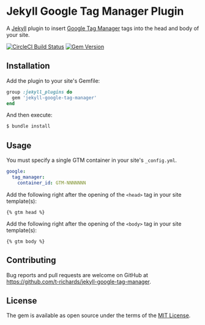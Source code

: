 # Jekyll Google Tag Manager Plugin

A [Jekyll][jekyll] plugin to insert [Google Tag Manager][gtm] tags into the head and body of your site.

[![CircleCI Build Status](https://img.shields.io/circleci/project/github/t-richards/jekyll-google-tag-manager/master.svg?style=flat-square)](https://circleci.com/gh/t-richards/jekyll-google-tag-manager)
[![Gem Version](https://img.shields.io/gem/v/jekyll-google-tag-manager.svg?style=flat-square)](https://rubygems.org/gems/jekyll-google-tag-manager)

## Installation

Add the plugin to your site's Gemfile:

```ruby
group :jekyll_plugins do
  gem 'jekyll-google-tag-manager'
end
```

And then execute:

```bash
$ bundle install
```

## Usage

You must specify a single GTM container in your site's `_config.yml`.

```yaml
google:
  tag_manager:
    container_id: GTM-NNNNNNN
```

Add the following right after the opening of the `<head>` tag in your site template(s):

```liquid
{% gtm head %}
```

Add the following right after the opening of the `<body>` tag in your site template(s):

```liquid
{% gtm body %}
```

## Contributing

Bug reports and pull requests are welcome on GitHub at https://github.com/t-richards/jekyll-google-tag-manager.

## License

The gem is available as open source under the terms of the [MIT License](http://opensource.org/licenses/MIT).


[gtm]: https://www.google.com/analytics/tag-manager/
[jekyll]: https://jekyllrb.com/
